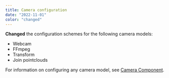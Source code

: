```yaml
---
title: Camera configuration
date: "2022-11-01"
color: "changed"
---
```


**Changed** the configuration schemes for the following camera models:

- Webcam
- FFmpeg
- Transform
- Join pointclouds

For information on configuring any camera model, see [Camera Component](/components/camera/).
